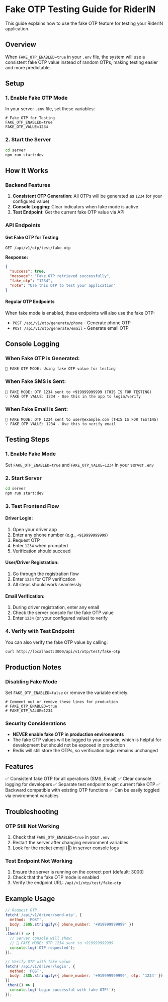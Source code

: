 # Fake OTP Testing Guide for RiderIN

This guide explains how to use the fake OTP feature for testing your RiderIN application.

## Overview

When `FAKE_OTP_ENABLED=true` in your `.env` file, the system will use a consistent fake OTP value instead of random OTPs, making testing easier and more predictable.

## Setup

### 1. Enable Fake OTP Mode

In your server `.env` file, set these variables:

```env
# Fake OTP for Testing
FAKE_OTP_ENABLED=true
FAKE_OTP_VALUE=1234
```

### 2. Start the Server

```bash
cd server
npm run start:dev
```

## How It Works

### Backend Features

1. **Consistent OTP Generation**: All OTPs will be generated as `1234` (or your configured value)
2. **Console Logging**: Clear indicators when fake mode is active
3. **Test Endpoint**: Get the current fake OTP value via API

### API Endpoints

#### Get Fake OTP for Testing
```
GET /api/v1/otp/test/fake-otp
```

**Response:**
```json
{
  "success": true,
  "message": "Fake OTP retrieved successfully",
  "fake_otp": "1234",
  "note": "Use this OTP to test your application"
}
```

#### Regular OTP Endpoints
When fake mode is enabled, these endpoints will also use the fake OTP:
- `POST /api/v1/otp/generate/phone` - Generate phone OTP
- `POST /api/v1/otp/generate/email` - Generate email OTP

## Console Logging

### When Fake OTP is Generated:
```
🚀 FAKE OTP MODE: Using fake OTP value for testing
```

### When Fake SMS is Sent:
```
📱 FAKE MODE: OTP 1234 sent to +919999999999 (THIS IS FOR TESTING)
💡 FAKE OTP VALUE: 1234 - Use this in the app to login/verify
```

### When Fake Email is Sent:
```
📧 FAKE MODE: OTP 1234 sent to user@example.com (THIS IS FOR TESTING)
💡 FAKE OTP VALUE: 1234 - Use this to verify email
```

## Testing Steps

### 1. Enable Fake Mode
Set `FAKE_OTP_ENABLED=true` and `FAKE_OTP_VALUE=1234` in your server `.env`

### 2. Start Server
```bash
cd server
npm run start:dev
```

### 3. Test Frontend Flow

#### Driver Login:
1. Open your driver app
2. Enter any phone number (e.g., `+919999999999`)
3. Request OTP
4. Enter `1234` when prompted
5. Verification should succeed

#### User/Driver Registration:
1. Go through the registration flow
2. Enter `1234` for OTP verification
3. All steps should work seamlessly

#### Email Verification:
1. During driver registration, enter any email
2. Check the server console for the fake OTP value
3. Enter `1234` (or your configured value) to verify

### 4. Verify with Test Endpoint

You can also verify the fake OTP value by calling:
```bash
curl http://localhost:3000/api/v1/otp/test/fake-otp
```

## Production Notes

### Disabling Fake Mode
Set `FAKE_OTP_ENABLED=false` or remove the variable entirely:

```env
# Comment out or remove these lines for production
# FAKE_OTP_ENABLED=true
# FAKE_OTP_VALUE=1234
```

### Security Considerations
- **NEVER enable fake OTP in production environments**
- The fake OTP values will be logged to your console, which is helpful for development but should not be exposed in production
- Redis will still store the OTPs, so verification logic remains unchanged

## Features

✅ Consistent fake OTP for all operations (SMS, Email)
✅ Clear console logging for developers
✅ Separate test endpoint to get current fake OTP
✅ Backward compatible with existing OTP functions
✅ Can be easily toggled via environment variables

## Troubleshooting

### OTP Still Not Working
1. Check that `FAKE_OTP_ENABLED=true` in your `.env`
2. Restart the server after changing environment variables
3. Look for the rocket emoji (🚀) in server console logs

### Test Endpoint Not Working
1. Ensure the server is running on the correct port (default: 3000)
2. Check that the fake OTP mode is enabled
3. Verify the endpoint URL: `/api/v1/otp/test/fake-otp`

## Example Usage

```javascript
// Request OTP
fetch('/api/v1/driver/send-otp', {
  method: 'POST',
  body: JSON.stringify({ phone_number: '+919999999999' })
})
.then(() => {
  // Server console will show:
  // 🔔 FAKE MODE: OTP 1234 sent to +919999999999
  console.log('OTP requested');
});

// Verify OTP with fake value
fetch('/api/v1/driver/login', {
  method: 'POST',
  body: JSON.stringify({ phone_number: '+919999999999', otp: '1234' })
})
.then(() => {
  console.log('Login successful with fake OTP!');
});
